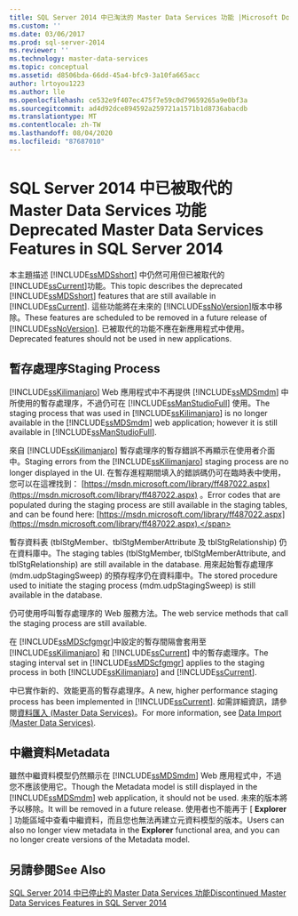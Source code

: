 ```yaml
---
title: SQL Server 2014 中已淘汰的 Master Data Services 功能 |Microsoft Docs
ms.custom: ''
ms.date: 03/06/2017
ms.prod: sql-server-2014
ms.reviewer: ''
ms.technology: master-data-services
ms.topic: conceptual
ms.assetid: d8506bda-66dd-45a4-bfc9-3a10fa665acc
author: lrtoyou1223
ms.author: lle
ms.openlocfilehash: ce532e9f407ec475f7e59c0d79659265a9e0bf3a
ms.sourcegitcommit: ad4d92dce894592a259721a1571b1d8736abacdb
ms.translationtype: MT
ms.contentlocale: zh-TW
ms.lasthandoff: 08/04/2020
ms.locfileid: "87687010"
---
```

# <a name="deprecated-master-data-services-features-in-sql-server-2014"></a><span data-ttu-id="0b122-102">SQL Server 2014 中已被取代的 Master Data Services 功能</span><span class="sxs-lookup"><span data-stu-id="0b122-102">Deprecated Master Data Services Features in SQL Server 2014</span></span>
  <span data-ttu-id="0b122-103">本主題描述 [!INCLUDE[ssMDSshort](../includes/ssmdsshort-md.md)] 中仍然可用但已被取代的 [!INCLUDE[ssCurrent](../includes/sscurrent-md.md)]功能。</span><span class="sxs-lookup"><span data-stu-id="0b122-103">This topic describes the deprecated [!INCLUDE[ssMDSshort](../includes/ssmdsshort-md.md)] features that are still available in [!INCLUDE[ssCurrent](../includes/sscurrent-md.md)].</span></span> <span data-ttu-id="0b122-104">這些功能將在未來的 [!INCLUDE[ssNoVersion](../includes/ssnoversion-md.md)]版本中移除。</span><span class="sxs-lookup"><span data-stu-id="0b122-104">These features are scheduled to be removed in a future release of [!INCLUDE[ssNoVersion](../includes/ssnoversion-md.md)].</span></span> <span data-ttu-id="0b122-105">已被取代的功能不應在新應用程式中使用。</span><span class="sxs-lookup"><span data-stu-id="0b122-105">Deprecated features should not be used in new applications.</span></span>  
  
## <a name="staging-process"></a><span data-ttu-id="0b122-106">暫存處理序</span><span class="sxs-lookup"><span data-stu-id="0b122-106">Staging Process</span></span>  
 <span data-ttu-id="0b122-107">[!INCLUDE[ssKilimanjaro](../includes/sskilimanjaro-md.md)] Web 應用程式中不再提供 [!INCLUDE[ssMDSmdm](../includes/ssmdsmdm-md.md)] 中所使用的暫存處理序，不過仍可在 [!INCLUDE[ssManStudioFull](../includes/ssmanstudiofull-md.md)] 使用。</span><span class="sxs-lookup"><span data-stu-id="0b122-107">The staging process that was used in [!INCLUDE[ssKilimanjaro](../includes/sskilimanjaro-md.md)] is no longer available in the [!INCLUDE[ssMDSmdm](../includes/ssmdsmdm-md.md)] web application; however it is still available in [!INCLUDE[ssManStudioFull](../includes/ssmanstudiofull-md.md)].</span></span>  
  
 <span data-ttu-id="0b122-108">來自 [!INCLUDE[ssKilimanjaro](../includes/sskilimanjaro-md.md)] 暫存處理序的暫存錯誤不再顯示在使用者介面中。</span><span class="sxs-lookup"><span data-stu-id="0b122-108">Staging errors from the [!INCLUDE[ssKilimanjaro](../includes/sskilimanjaro-md.md)] staging process are no longer displayed in the UI.</span></span> <span data-ttu-id="0b122-109">在暫存進程期間填入的錯誤碼仍可在臨時表中使用，您可以在這裡找到： [https://msdn.microsoft.com/library/ff487022.aspx](https://msdn.microsoft.com/library/ff487022.aspx) 。</span><span class="sxs-lookup"><span data-stu-id="0b122-109">Error codes that are populated during the staging process are still available in the staging tables, and can be found here: [https://msdn.microsoft.com/library/ff487022.aspx](https://msdn.microsoft.com/library/ff487022.aspx).</span></span>  
  
 <span data-ttu-id="0b122-110">暫存資料表 (tblStgMember、tblStgMemberAttribute 及 tblStgRelationship) 仍在資料庫中。</span><span class="sxs-lookup"><span data-stu-id="0b122-110">The staging tables (tblStgMember, tblStgMemberAttribute, and tblStgRelationship) are still available in the database.</span></span> <span data-ttu-id="0b122-111">用來起始暫存處理序 (mdm.udpStagingSweep) 的預存程序仍在資料庫中。</span><span class="sxs-lookup"><span data-stu-id="0b122-111">The stored procedure used to initiate the staging process (mdm.udpStagingSweep) is still available in the database.</span></span>  
  
 <span data-ttu-id="0b122-112">仍可使用呼叫暫存處理序的 Web 服務方法。</span><span class="sxs-lookup"><span data-stu-id="0b122-112">The web service methods that call the staging process are still available.</span></span>  
  
 <span data-ttu-id="0b122-113">在 [!INCLUDE[ssMDScfgmgr](../includes/ssmdscfgmgr-md.md)]中設定的暫存間隔會套用至 [!INCLUDE[ssKilimanjaro](../includes/sskilimanjaro-md.md)] 和 [!INCLUDE[ssCurrent](../includes/sscurrent-md.md)] 中的暫存處理序。</span><span class="sxs-lookup"><span data-stu-id="0b122-113">The staging interval set in [!INCLUDE[ssMDScfgmgr](../includes/ssmdscfgmgr-md.md)] applies to the staging process in both [!INCLUDE[ssKilimanjaro](../includes/sskilimanjaro-md.md)] and [!INCLUDE[ssCurrent](../includes/sscurrent-md.md)].</span></span>  
  
 <span data-ttu-id="0b122-114"> 中已實作新的、效能更高的暫存處理序。</span><span class="sxs-lookup"><span data-stu-id="0b122-114">A new, higher performance staging process has been implemented in [!INCLUDE[ssCurrent](../includes/sscurrent-md.md)].</span></span> <span data-ttu-id="0b122-115">如需詳細資訊，請參閱[資料匯入 &#40;Master Data Services&#41;](overview-importing-data-from-tables-master-data-services.md)。</span><span class="sxs-lookup"><span data-stu-id="0b122-115">For more information, see [Data Import &#40;Master Data Services&#41;](overview-importing-data-from-tables-master-data-services.md).</span></span>  
  
## <a name="metadata"></a><span data-ttu-id="0b122-116">中繼資料</span><span class="sxs-lookup"><span data-stu-id="0b122-116">Metadata</span></span>  
 <span data-ttu-id="0b122-117">雖然中繼資料模型仍然顯示在 [!INCLUDE[ssMDSmdm](../includes/ssmdsmdm-md.md)] Web 應用程式中，不過您不應該使用它。</span><span class="sxs-lookup"><span data-stu-id="0b122-117">Though the Metadata model is still displayed in the [!INCLUDE[ssMDSmdm](../includes/ssmdsmdm-md.md)] web application, it should not be used.</span></span> <span data-ttu-id="0b122-118">未來的版本將予以移除。</span><span class="sxs-lookup"><span data-stu-id="0b122-118">It will be removed in a future release.</span></span> <span data-ttu-id="0b122-119">使用者也不能再于 [ **Explorer** ] 功能區域中查看中繼資料，而且您也無法再建立元資料模型的版本。</span><span class="sxs-lookup"><span data-stu-id="0b122-119">Users can also no longer view metadata in the **Explorer** functional area, and you can no longer create versions of the Metadata model.</span></span>  
  
## <a name="see-also"></a><span data-ttu-id="0b122-120">另請參閱</span><span class="sxs-lookup"><span data-stu-id="0b122-120">See Also</span></span>  
 [<span data-ttu-id="0b122-121">SQL Server 2014 中已停止的 Master Data Services 功能</span><span class="sxs-lookup"><span data-stu-id="0b122-121">Discontinued Master Data Services Features in SQL Server 2014</span></span>](discontinued-master-data-services-features.md)  
  
  
